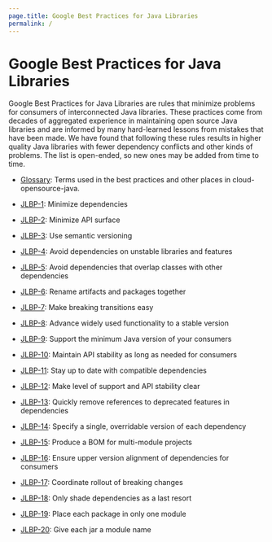 ```yaml
---
page.title: Google Best Practices for Java Libraries
permalink: /
---
```


# Google Best Practices for Java Libraries

Google Best Practices for Java Libraries are rules that minimize
problems for consumers of interconnected Java libraries. These practices come
from decades of aggregated experience in maintaining open source Java libraries
and are informed by many hard-learned lessons from mistakes that have been
made. We have found that following these rules results in higher quality
Java libraries with fewer dependency conflicts and other kinds of problems. The
list is open-ended, so new ones may be added from time to time.

- [Glossary](glossary.md): Terms used in the best practices and other places in
  cloud-opensource-java.

- [JLBP-1](JLBP-1.md): Minimize dependencies
- [JLBP-2](JLBP-2.md): Minimize API surface
- [JLBP-3](JLBP-3.md): Use semantic versioning
- [JLBP-4](JLBP-4.md): Avoid dependencies on unstable libraries and features
- [JLBP-5](JLBP-5.md): Avoid dependencies that overlap classes with other
  dependencies
- [JLBP-6](JLBP-6.md): Rename artifacts and packages together
- [JLBP-7](JLBP-7.md): Make breaking transitions easy
- [JLBP-8](JLBP-8.md): Advance widely used functionality to a stable version
- [JLBP-9](JLBP-9.md): Support the minimum Java version of your consumers
- [JLBP-10](JLBP-10.md): Maintain API stability as long as needed for consumers
- [JLBP-11](JLBP-11.md): Stay up to date with compatible dependencies
- [JLBP-12](JLBP-12.md): Make level of support and API stability clear
- [JLBP-13](JLBP-13.md): Quickly remove references to deprecated features in
   dependencies
- [JLBP-14](JLBP-14.md): Specify a single, overridable version of each dependency
- [JLBP-15](JLBP-15.md): Produce a BOM for multi-module projects
- [JLBP-16](JLBP-16.md): Ensure upper version alignment of dependencies for
  consumers
- [JLBP-17](JLBP-17.md): Coordinate rollout of breaking changes
- [JLBP-18](JLBP-18.md): Only shade dependencies as a last resort
- [JLBP-19](JLBP-19.md): Place each package in only one module
- [JLBP-20](JLBP-20.md): Give each jar a module name
